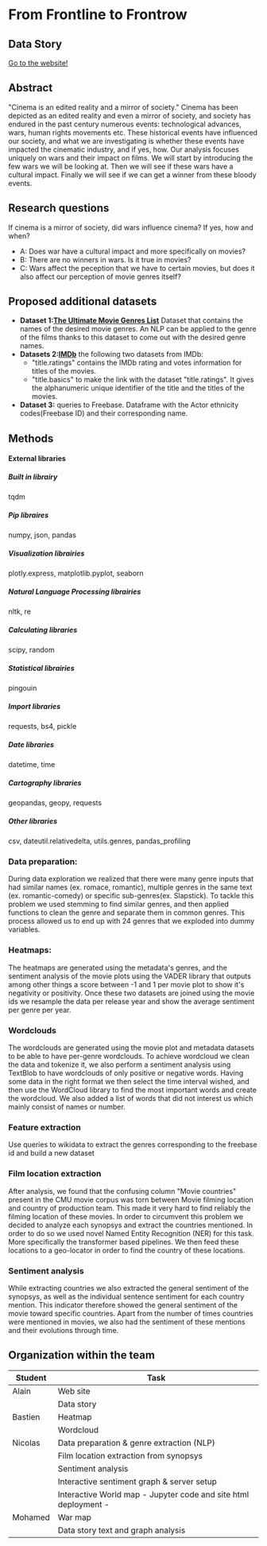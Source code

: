 # From Frontline to Frontrow

## Data Story

[Go to the website!](https://duchoud.github.io/adawebsite/)

## Abstract

"Cinema is an edited reality and a mirror of society."
Cinema has been depicted as an edited reality and even a mirror of society, and society has endured in the past century numerous events: technological advances, wars, human rights movements etc. These historical events have influenced our society, and what we are investigating is whether these events have impacted the cinematic industry, and if yes, how. Our analysis focuses uniquely on wars and their impact on films. 
We will start by introducing the few wars we will be looking at. Then we will see if these wars have a cultural impact. Finally we will see if we can get a winner from these bloody events. 

## Research questions

If cinema is a mirror of society, did wars influence cinema? If yes, how and when?

   * A:  Does war have a cultural impact and more specifically on movies?
   * B:  There are no winners in wars. Is it true in movies?
   * C:  Wars affect the peception that we have to certain movies, but does it also affect our perception of movie genres itself? 
   
## Proposed additional datasets

 - **Dataset 1:[The Ultimate Movie Genres List](https://www.studiobinder.com/blog/movie-genres-list/)** Dataset that contains the names of the desired movie genres. An NLP can be applied to the genre of the films thanks to this dataset to come out with the desired genre names.
 - **Datasets 2:[IMDb](https://datasets.imdbws.com/)** the following two datasets from IMDb:
      - "title.ratings" contains the IMDb rating and votes information for titles of the movies.
      - "title.basics" to make the link with the dataset "title.ratings".  It gives the alphanumeric unique  identifier of the title and the titles of the movies.
 - **Dataset 3:** queries to Freebase. Dataframe with the Actor ethnicity codes(Freebase ID) and their corresponding name.
 
## Methods

#### External libraries

##### Built in librairy
tqdm

##### Pip libraires
numpy, json, pandas

##### Visualization librairies
plotly.express, matplotlib.pyplot, seaborn

##### Natural Language Processing librairies
nltk, re

##### Calculating libraries
scipy, random

##### Statistical librairies
pingouin 

##### Import libraries
requests, bs4, pickle

##### Date libraries
datetime, time

##### Cartography libraries
geopandas, geopy, requests

##### Other libraries
csv, dateutil.relativedelta, utils.genres, pandas_profiling

### Data preparation:
During data exploration we realized that there were many genre inputs that had similar names (ex. romace, romantic), multiple genres in the same text (ex. romantic-comedy) or specific sub-genres(ex. Slapstick). To tackle this problem we used stemming to find similar genres, and then applied functions to clean the genre and separate them in common genres. This process allowed us to end up with 24 genres that we exploded into dummy variables.

### Heatmaps:
The heatmaps are generated using the metadata's genres, and the sentiment analysis of the movie plots using the VADER library that outputs among other things a score between -1 and 1 per movie plot to show it's negativity or positivity. Once these two datasets are joined using the movie ids we resample the data per release year and show the average sentiment per genre per year.

### Wordclouds
The wordclouds are generated using the movie plot  and metadata datasets to be able to have per-genre wordclouds. To achieve wordcloud we clean the data and tokenize it, we also perform a sentiment analysis using TextBlob to have wordclouds of only positive or negative words. Having some data in the right format we then select the time interval wished, and then use the WordCloud library to find the most important words and create the wordcloud. We also added a list of words that did not interest us which mainly consist of names or number.

### Feature extraction
Use queries to wikidata to extract the genres corresponding to the freebase id and build a new dataset

### Film location extraction
After analysis, we found that the confusing column "Movie countries" present in the CMU movie corpus was torn between Movie filming location and country of production team. This made it very hard to find reliably the filming location of these movies. In order to circumvent this problem we decided to analyze each synopsys and extract the countries mentioned. In order to do so we used novel Named Entity Recognition (NER) for this task. More specifically the transformer based pipelines. We then feed these locations to a geo-locator in order to find the country of these locations.

### Sentiment analysis
While extracting countries we also extracted the general sentiment of the synopsys, as well as the individual sentence sentiment for each country mention. This indicator therefore showed the general sentiment of the movie toward specific countries. Apart from the number of times countries were mentioned in movies, we also had the sentiment of these mentions and their evolutions through time.


## Organization within the team

| Student | Task   |
|------|------|
|   Alain  | Web site|
|     |  Data story|
|   Bastien  | Heatmap|
|     | Wordcloud|
|   Nicolas  | Data preparation & genre extraction (NLP) |
|  | Film location extraction from synopsys |
|  | Sentiment analysis |
|  | Interactive sentiment graph & server setup |
|  | Interactive World map - Jupyter code and site html deployment -|
|   Mohamed  | War map|
|     | Data story text and graph analysis |

